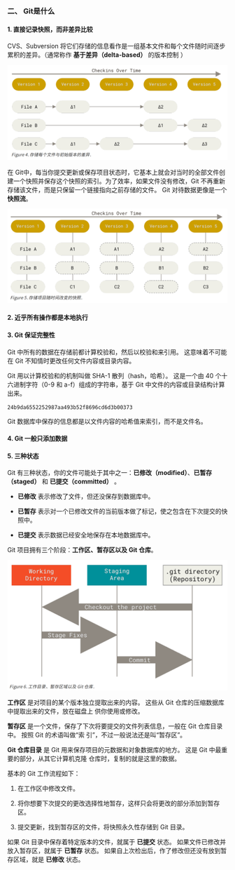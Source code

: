 
### 二、 Git是什么



#### 1. 直接记录快照，而非差异比较



CVS、Subversion  将它们存储的信息看作是一组基本文件和每个文件随时间逐步累积的差异。（通常称作 **基于差异（delta-based）** 的版本控制  ）

![delta-based](../images/delta-based.png)



在 Git中，每当你提交更新或保存项目状态时，它基本上就会对当时的全部文件创建一个快照并保存这个快照的索引。为了效率，如果文件没有修改，Git 不再重新存储该文件，而是只保留一个链接指向之前存储的文件。 Git 对待数据更像是一个 **快照流**。  

![figure5](../images/figure5.png)



#### 2. 近乎所有操作都是本地执行  



#### 3. Git 保证完整性  

Git 中所有的数据在存储前都计算校验和，然后以校验和来引用。 这意味着不可能在 Git 不知情时更改任何文件内容或目录内容。  

Git 用以计算校验和的机制叫做 SHA-1 散列（hash，哈希）。 这是一个由 40 个十六进制字符（0-9 和 a-f）组成的字符串，基于 Git 中文件的内容或目录结构计算出来。   

```
24b9da6552252987aa493b52f8696cd6d3b00373
```

Git 数据库中保存的信息都是以文件内容的哈希值来索引，而不是文件名。  



#### 4. Git 一般只添加数据  



#### 5. 三种状态

Git 有三种状态，你的文件可能处于其中之一：**已修改（modified）**、**已暂存（staged）** 和 **已提交（committed）** 。

+ **已修改** 表示修改了文件，但还没保存到数据库中。

+ **已暂存** 表示对一个已修改文件的当前版本做了标记，使之包含在下次提交的快照中。

+ **已提交** 表示数据已经安全地保存在本地数据库中。  



Git 项目拥有三个阶段：**工作区、暂存区以及 Git 仓库**。  

![figure6](../images/figure6.png)

**工作区** 是对项目的某个版本独立提取出来的内容。 这些从 Git 仓库的压缩数据库中提取出来的文件，放在磁盘上
供你使用或修改。

**暂存区** 是一个文件，保存了下次将要提交的文件列表信息，一般在 Git 仓库目录中。 按照 Git 的术语叫做“索
引”，不过一般说法还是叫“暂存区”。

**Git 仓库目录** 是 Git 用来保存项目的元数据和对象数据库的地方。 这是 Git 中最重要的部分，从其它计算机克隆
仓库时，复制的就是这里的数据。  



基本的 Git 工作流程如下：

1. 在工作区中修改文件。

2. 将你想要下次提交的更改选择性地暂存，这样只会将更改的部分添加到暂存区。

3. 提交更新，找到暂存区的文件，将快照永久性存储到 Git 目录。

   

如果 Git 目录中保存着特定版本的文件，就属于 **已提交** 状态。 如果文件已修改并放入暂存区，就属于 **已暂存** 状态。 如果自上次检出后，作了修改但还没有放到暂存区域，就是 **已修改** 状态。 


